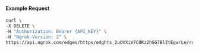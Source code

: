 <!-- Code generated for API Clients. DO NOT EDIT. -->

#### Example Request

```bash
curl \
-X DELETE \
-H "Authorization: Bearer {API_KEY}" \
-H "Ngrok-Version: 2" \
https://api.ngrok.com/edges/https/edghts_2uOVXiV7C0Rz2hGG7BlZtEgwrLe/routes/edghtsrt_2uOVXep7oaYlc45f5mn42ekywwB/oauth
```
